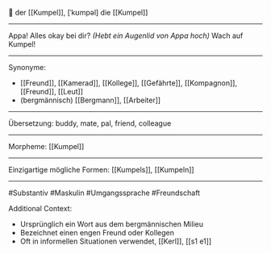 🔵 der [[Kumpel]], [ˈkʊmpəl]
die [[Kumpel]]


---
Appa! Alles okay bei dir? *(Hebt ein Augenlid von Appa hoch)* Wach auf Kumpel!


---
Synonyme:
- [[Freund]], [[Kamerad]], [[Kollege]], [[Gefährte]], [[Kompagnon]], [[Freund]], [[Leut]]
- (bergmännisch) [[Bergmann]], [[Arbeiter]]

---
Übersetzung: buddy, mate, pal, friend, colleague

---
Morpheme:
[[Kumpel]]

---
Einzigartige mögliche Formen: [[Kumpels]], [[Kumpeln]]

---
#Substantiv #Maskulin #Umgangssprache #Freundschaft

Additional Context:
- Ursprünglich ein Wort aus dem bergmännischen Milieu
- Bezeichnet einen engen Freund oder Kollegen
- Oft in informellen Situationen verwendet, [[Kerl]], [[s1 e1]]